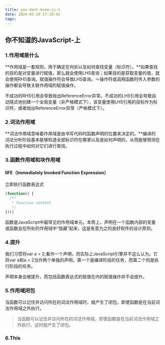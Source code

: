 ```yaml
---
title: you-dont-know-js-1
date: 2024-03-29 17:10:42
tags:
---
```

## 你不知道的JavaScript-上

### 1.作用域是什么

**作用域是一套规则，用于确定在何处以及如何查找变量（标识符）。**如果查找的目的是对变量进行赋值，那么就会使用LHS查询；如果目的是获取变量的值，就会使用RHS查询。赋值操作符会导致LHS查询。＝操作符或调用函数时传入参数的操作都会导致关联作用域的赋值操作。

不成功的RHS引用会导致抛出ReferenceError异常。不成功的LHS引用会导致自动隐式地创建一个全局变量（非严格模式下），该变量使用LHS引用的目标作为标识符，或者抛出ReferenceError异常（严格模式下）。

### 2.词法作用域

**词法作用域意味着作用域是由书写代码时函数声明的位置来决定的。**编译的词法分析阶段基本能够知道全部标识符在哪里以及是如何声明的，从而能够预测在执行过程中如何对它们进行查找。

### 3.函数作用域和块作用域

#### IIFE（Immediately Invoked Function Expression）

立即执行函数表达式

```javascript
(function() {
  /**
   * function content
   */
})()
```

函数是JavaScript中最常见的作用域单元。本质上，声明在一个函数内部的变量或函数会在所处的作用域中“隐藏”起来，这是有意为之的良好软件的设计原则。

### 4.提升

我们习惯将var a = 2;看作一个声明，而实际上JavaScript引擎并不这么认为。它将var a和a = 2当作两个单独的声明，第一个是编译阶段的任务，而第二个则是执行阶段的任务。

声明本身会被提升，而包括函数表达式的赋值在内的赋值操作并不会提升。

### 5.作用域闭包

当函数可以记住并访问所在的词法作用域时，就产生了闭包，即使函数是在当前词法作用域之外执行。

> 当函数可以记住并访问所在的词法作用域，即使函数是在当前词法作用域之外执行，这时就产生了闭包。

### 6.This
